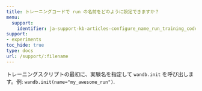 ```yaml
---
title: トレーニングコードで run の名前をどのように設定できますか？
menu:
  support:
    identifier: ja-support-kb-articles-configure_name_run_training_code
support:
- experiments
toc_hide: true
type: docs
url: /support/:filename
---
```


トレーニングスクリプトの最初に、実験名を指定して `wandb.init` を呼び出します。例: `wandb.init(name="my_awesome_run")`.